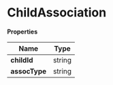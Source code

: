 # ChildAssociation

**Properties**

| Name          | Type   |
|---------------|--------|
| **childId**   | string |
| **assocType** | string |


